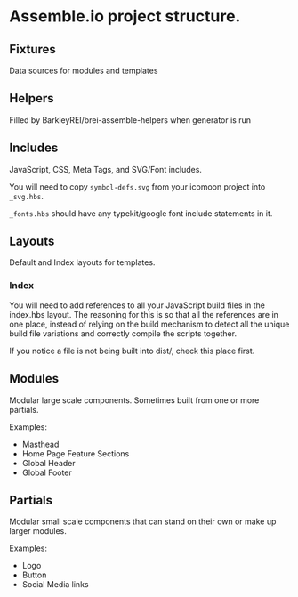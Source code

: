 # Assemble.io project structure.

## Fixtures

Data sources for modules and templates

## Helpers

Filled by BarkleyREI/brei-assemble-helpers when generator is run

## Includes

JavaScript, CSS, Meta Tags, and SVG/Font includes.

You will need to copy `symbol-defs.svg` from your icomoon project into `_svg.hbs`.

`_fonts.hbs` should have any typekit/google font include statements in it. 

## Layouts

Default and Index layouts for templates.

### Index

You will need to add references to all your JavaScript build files in the index.hbs layout. The reasoning for this is
 so that all the references are in one place, instead of relying on the build mechanism to detect all the unique 
 build file variations and correctly compile the scripts together.
 
If you notice a file is not being built into dist/, check this place first.

## Modules

Modular large scale components. Sometimes built from one or more partials.

Examples:
- Masthead
- Home Page Feature Sections
- Global Header
- Global Footer

## Partials

Modular small scale components that can stand on their own or make up larger modules.

Examples:
- Logo
- Button
- Social Media links
